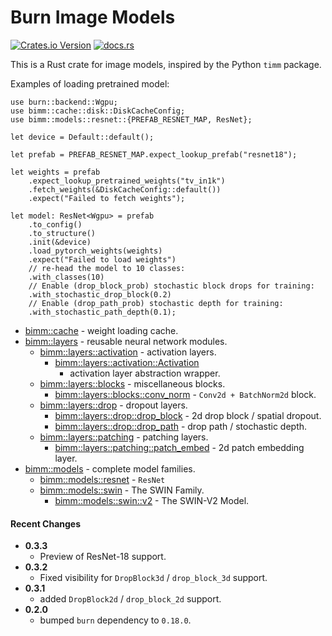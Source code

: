 # Burn Image Models

[![Crates.io Version](https://img.shields.io/crates/v/bimm)](https://crates.io/crates/bimm)
[![docs.rs](https://img.shields.io/docsrs/bimm)](https://docs.rs/bimm/latest/)

This is a Rust crate for image models, inspired by the Python `timm` package.

Examples of loading pretrained model:

```rust,no_run
use burn::backend::Wgpu;
use bimm::cache::disk::DiskCacheConfig;
use bimm::models::resnet::{PREFAB_RESNET_MAP, ResNet};

let device = Default::default();

let prefab = PREFAB_RESNET_MAP.expect_lookup_prefab("resnet18");

let weights = prefab
    .expect_lookup_pretrained_weights("tv_in1k")
    .fetch_weights(&DiskCacheConfig::default())
    .expect("Failed to fetch weights");

let model: ResNet<Wgpu> = prefab
    .to_config()
    .to_structure()
    .init(&device)
    .load_pytorch_weights(weights)
    .expect("Failed to load weights")
    // re-head the model to 10 classes:
    .with_classes(10)
    // Enable (drop_block_prob) stochastic block drops for training:
    .with_stochastic_drop_block(0.2)
    // Enable (drop_path_prob) stochastic depth for training:
    .with_stochastic_path_depth(0.1);
```

* [bimm::cache](https://docs.rs/bimm/latest/bimm/cache) - weight loading cache.
* [bimm::layers](https://docs.rs/bimm/latest/bimm/layers) - reusable neural network modules.
    * [bimm::layers::activation](https://docs.rs/bimm/latest/bimm/layers/activation) - activation
      layers.
        * [bimm::layers::activation::Activation](https://docs.rs/bimm/latest/bimm/layers/activation/enum.Activation.html)
            - activation layer abstraction wrapper.
    * [bimm::layers::blocks](https://docs.rs/bimm/latest/bimm/layers/blocks) - miscellaneous
      blocks.
        * [bimm::layers::blocks::conv_norm](https://docs.rs/bimm/latest/bimm/layers/blocks/conv_norm) -
          ``Conv2d + BatchNorm2d`` block.
    * [bimm::layers::drop](https://docs.rs/bimm/latest/bimm/layers/drop) - dropout layers.
        * [bimm::layers::drop::drop_block](https://docs.rs/bimm/latest/bimm/layers/drop/drop_block) -
          2d drop
          block / spatial dropout.
        * [bimm::layers::drop::drop_path](https://docs.rs/bimm/latest/bimm/layers/drop/drop_path) -
          drop
          path /
          stochastic depth.
    * [bimm::layers::patching](https://docs.rs/bimm/latest/bimm/layers/patching) - patching layers.
        * [bimm::layers::patching::patch_embed](https://docs.rs/bimm/latest/bimm/layers/patching/patch_embed) -
          2d patch embedding layer.
* [bimm::models](https://docs.rs/bimm/latest/bimm/models) - complete model families.
    * [bimm::models::resnet](https://docs.rs/bimm/latest/bimm/models/resnet) - `ResNet`
    * [bimm::models::swin](https://docs.rs/bimm/latest/bimm/models/swin) - The SWIN Family.
        * [bimm::models::swin::v2](https://docs.rs/bimm/latest/bimm/models/swin/v2) - The
          SWIN-V2 Model.

#### Recent Changes

* **0.3.3**
    * Preview of ResNet-18 support.
* **0.3.2**
    * Fixed visibility for `DropBlock3d` / `drop_block_3d` support.
* **0.3.1**
    * added `DropBlock2d` / `drop_block_2d` support.
* **0.2.0**
    * bumped `burn` dependency to `0.18.0`.
